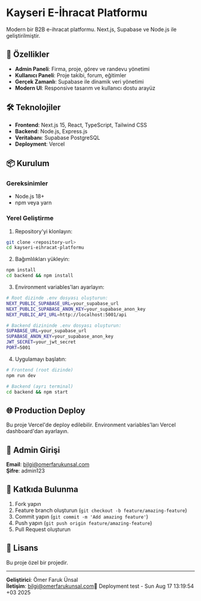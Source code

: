 # Kayseri E-İhracat Platformu

Modern bir B2B e-ihracat platformu. Next.js, Supabase ve Node.js ile geliştirilmiştir.

## 🚀 Özellikler

- **Admin Paneli**: Firma, proje, görev ve randevu yönetimi
- **Kullanıcı Paneli**: Proje takibi, forum, eğitimler
- **Gerçek Zamanlı**: Supabase ile dinamik veri yönetimi
- **Modern UI**: Responsive tasarım ve kullanıcı dostu arayüz

## 🛠️ Teknolojiler

- **Frontend**: Next.js 15, React, TypeScript, Tailwind CSS
- **Backend**: Node.js, Express.js
- **Veritabanı**: Supabase PostgreSQL
- **Deployment**: Vercel

## 📦 Kurulum

### Gereksinimler
- Node.js 18+ 
- npm veya yarn

### Yerel Geliştirme

1. Repository'yi klonlayın:
```bash
git clone <repository-url>
cd kayseri-eihracat-platformu
```

2. Bağımlılıkları yükleyin:
```bash
npm install
cd backend && npm install
```

3. Environment variables'ları ayarlayın:
```bash
# Root dizinde .env dosyası oluşturun:
NEXT_PUBLIC_SUPABASE_URL=your_supabase_url
NEXT_PUBLIC_SUPABASE_ANON_KEY=your_supabase_anon_key
NEXT_PUBLIC_API_URL=http://localhost:5001/api

# Backend dizininde .env dosyası oluşturun:
SUPABASE_URL=your_supabase_url
SUPABASE_ANON_KEY=your_supabase_anon_key
JWT_SECRET=your_jwt_secret
PORT=5001
```

4. Uygulamayı başlatın:
```bash
# Frontend (root dizinde)
npm run dev

# Backend (ayrı terminal)
cd backend && npm start
```

## 🌐 Production Deploy

Bu proje Vercel'de deploy edilebilir. Environment variables'ları Vercel dashboard'dan ayarlayın.

## 📝 Admin Girişi

**Email**: bilgi@omerfarukunsal.com  
**Şifre**: admin123

## 🤝 Katkıda Bulunma

1. Fork yapın
2. Feature branch oluşturun (`git checkout -b feature/amazing-feature`)
3. Commit yapın (`git commit -m 'Add amazing feature'`)
4. Push yapın (`git push origin feature/amazing-feature`)
5. Pull Request oluşturun

## 📄 Lisans

Bu proje özel bir projedir.

---

**Geliştirici**: Ömer Faruk Ünsal  
**İletişim**: bilgi@omerfarukunsal.com🚀 Deployment test - Sun Aug 17 13:19:54 +03 2025
